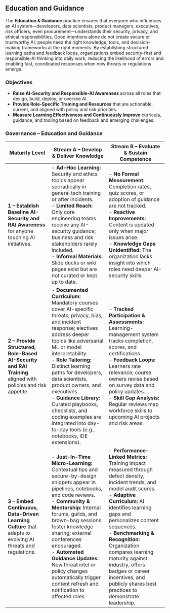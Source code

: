 ## Education and Guidance
The **Education & Guidance** practice ensures that everyone who influences an AI system—developers, data scientists, product managers, executives, risk officers, even procurement—understands their security, privacy, and ethical responsibilities. Good intentions alone do not create secure or trustworthy AI; people need the right knowledge, tools, and decision-making frameworks at the right moments. By establishing structured learning paths and feedback loops, organizations embed security-first and responsible-AI thinking into daily work, reducing the likelihood of errors and enabling fast, coordinated responses when new threats or regulations emerge.  

### Objectives  

- **Raise AI-Security and Responsible-AI Awareness** across all roles that design, build, deploy, or oversee AI.  
- **Provide Role-Specific Training and Resources** that are actionable, current, and aligned with policy and risk priorities.  
- **Measure Learning Effectiveness and Continuously Improve** curricula, guidance, and tooling based on feedback and emerging challenges.  

### Governance – Education and Guidance  

| Maturity Level | Stream A – Develop & Deliver Knowledge | Stream B – Evaluate & Sustain Competence |
|----------------|----------------------------------------|-----------------------------------------|
| **1 – Establish Baseline AI-Security and RAI Awareness** for anyone touching AI initiatives. | - **Ad-Hoc Learning:** Security and ethics topics appear sporadically in general tech training or after incidents.<br/>- **Limited Reach:** Only core engineering teams receive any AI-security guidance; business and risk stakeholders rarely included.<br/>- **Informal Materials:** Slide decks or wiki pages exist but are not curated or kept up to date. | - **No Formal Measurement:** Completion rates, quiz scores, or adoption of guidance are not tracked.<br/>- **Reactive Improvements:** Content is updated only when major issues arise.<br/>- **Knowledge Gaps Unidentified:** The organization lacks insight into which roles need deeper AI-security skills. |
| **2 – Provide Structured, Role-Based AI-Security and RAI Training** aligned with policies and risk appetite. | - **Documented Curriculum:** Mandatory courses cover AI-specific threats, privacy, bias, and incident response; electives address deeper topics like adversarial ML or model interpretability.<br/>- **Role Tailoring:** Distinct learning paths for developers, data scientists, product owners, and executives.<br/>- **Guidance Library:** Curated playbooks, checklists, and coding examples are integrated into day-to-day tools (e.g., notebooks, IDE extensions). | - **Tracked Participation & Assessments:** Learning-management system tracks completion, scores, and certifications.<br/>- **Feedback Loops:** Learners rate relevance; course owners revise based on survey data and policy updates.<br/>- **Skill Gap Analysis:** Regular reviews map workforce skills to upcoming AI projects and risk areas. |
| **3 – Embed Continuous, Data-Driven Learning Culture** that adapts to evolving AI threats and regulations. | - **Just-In-Time Micro-Learning:** Contextual tips and secure-by-design snippets appear in pipelines, notebooks, and code reviews.<br/>- **Community & Mentorship:** Internal forums, guilds, and brown-bag sessions foster knowledge sharing; external conferences encouraged.<br/>- **Automated Guidance Updates:** New threat intel or policy changes automatically trigger content refresh and notification to affected roles. | - **Performance-Linked Metrics:** Training impact measured through defect density, incident trends, and model audit scores.<br/>- **Adaptive Curriculum:** AI identifies learning gaps and personalizes content sequences.<br/>- **Benchmarking & Recognition:** Organization compares learning maturity against industry, offers badges or career incentives, and publicly shares best practices to demonstrate leadership. |
